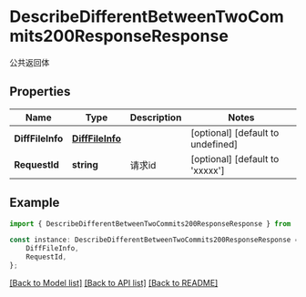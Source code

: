 # DescribeDifferentBetweenTwoCommits200ResponseResponse

公共返回体

## Properties

Name | Type | Description | Notes
------------ | ------------- | ------------- | -------------
**DiffFileInfo** | [**DiffFileInfo**](DiffFileInfo.md) |  | [optional] [default to undefined]
**RequestId** | **string** | 请求id | [optional] [default to 'xxxxx']

## Example

```typescript
import { DescribeDifferentBetweenTwoCommits200ResponseResponse } from './api';

const instance: DescribeDifferentBetweenTwoCommits200ResponseResponse = {
    DiffFileInfo,
    RequestId,
};
```

[[Back to Model list]](../README.md#documentation-for-models) [[Back to API list]](../README.md#documentation-for-api-endpoints) [[Back to README]](../README.md)
